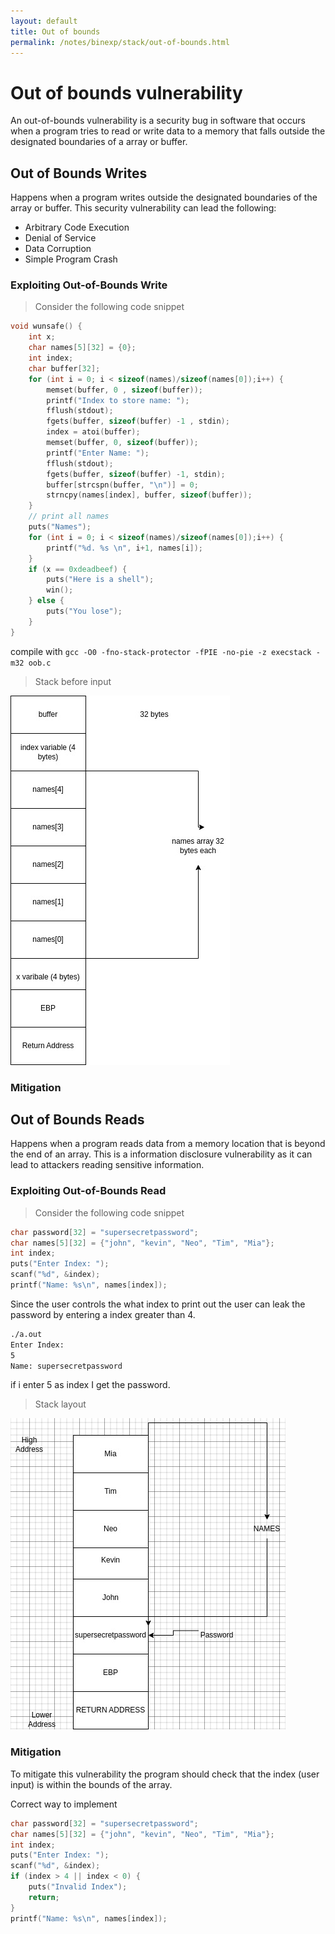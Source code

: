 ```yaml
---
layout: default
title: Out of bounds
permalink: /notes/binexp/stack/out-of-bounds.html
---
```




# Out of bounds vulnerability
An out-of-bounds vulnerability is a security bug in software that occurs when a program tries to read or write data to a memory that falls outside the designated boundaries of a array or buffer.

## Out of Bounds Writes
Happens when a program writes outside the designated boundaries of the array or buffer. This security vulnerability can lead the following:
- Arbitrary Code Execution
- Denial of Service
- Data Corruption
- Simple Program Crash

### Exploiting Out-of-Bounds Write
>  Consider the following code snippet

```c
void wunsafe() {
    int x;
    char names[5][32] = {0};
    int index;
    char buffer[32];
    for (int i = 0; i < sizeof(names)/sizeof(names[0]);i++) {
        memset(buffer, 0 , sizeof(buffer));
        printf("Index to store name: ");
        fflush(stdout);
        fgets(buffer, sizeof(buffer) -1 , stdin);
        index = atoi(buffer);
        memset(buffer, 0, sizeof(buffer));
        printf("Enter Name: ");
        fflush(stdout);
        fgets(buffer, sizeof(buffer) -1, stdin);
        buffer[strcspn(buffer, "\n")] = 0;
        strncpy(names[index], buffer, sizeof(buffer)); 
    }
    // print all names
    puts("Names");
    for (int i = 0; i < sizeof(names)/sizeof(names[0]);i++) {
        printf("%d. %s \n", i+1, names[i]);
    }
    if (x == 0xdeadbeef) {
        puts("Here is a shell");
        win();
    } else {
        puts("You lose");
    }
}
```

compile with `gcc -O0 -fno-stack-protector -fPIE -no-pie -z execstack -m32 oob.c `

> Stack before input

![](/assets/images/oob-write-stack.jpg)



### Mitigation

## Out of Bounds Reads
Happens when a program reads data from a memory location that is beyond the end of an array. This is a information disclosure vulnerability as it can lead to attackers reading sensitive information. 
### Exploiting Out-of-Bounds Read 

> Consider the following code snippet

```c
char password[32] = "supersecretpassword"; 
char names[5][32] = {"john", "kevin", "Neo", "Tim", "Mia"};
int index;
puts("Enter Index: ");
scanf("%d", &index);
printf("Name: %s\n", names[index]);
```

Since the user controls the what index to print out the user can leak the password by entering a index greater than 4.

```sh
./a.out 
Enter Index: 
5
Name: supersecretpassword
```

if i enter 5 as index I get the password.


> Stack layout

![Out-of-bounds stack](/assets/images/oob-read-stack.jpg)

### Mitigation
To mitigate this vulnerability the program should check that the index (user input) is within the bounds of the array.

Correct way to implement 

```c
char password[32] = "supersecretpassword"; 
char names[5][32] = {"john", "kevin", "Neo", "Tim", "Mia"};
int index;
puts("Enter Index: ");
scanf("%d", &index);
if (index > 4 || index < 0) {
	puts("Invalid Index");
	return;
}
printf("Name: %s\n", names[index]);
```

